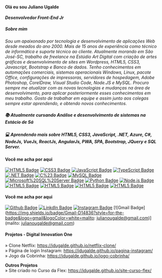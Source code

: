 #### Olá eu sou Juliano Ugalde
<b><i>Desenvolvedor Front-End Jr </i></b><br>
##### Sobre mim
<i>Sou um apaixonado por tecnologia e desenvolvimento de aplicações Web desde meados do ano 2000. Mais de 15 anos de experiência como técnico de informática e suporte técnico ao cliente. Atualmente morando em São José-SC, trabalho de freelance na Estúdio Art Digital com criação de artes gráficas e desenvolvimento de sites em Wordpress, HTML5, CSS3, Javascript, Bootstrap e Banco de dados.
Tenho conhecimentos em automações comerciais, sistemas operacionais Windows, Linux, pacote Office, configurações de impressoras, servidores de hospedagem, Adobe Photoshop, CorelDraw, Visual Studio Code, Node.JS e MySQL.
Procuro sempre me atualizar com as novas tecnologias e mudanças na área de desenvolvimento, para aplicar posteriormente esses conhecimentos em meu trabalho.
Gosto de trabalhar em equipe e assim junto aos colegas sempre estar aprendendo, e obtendo novos conhecimentos.</i>


##### 📚 Atualmente cursando Análise e desenvolvimento de sistemas na Estácio de Sá

##### 💻 Aprendendo mais sobre HTML5, CSS3, JavaScript, .NET, Azure, C#, NodeJs, VueJs, ReactJs, AngularJs, PWA, SPA, Bootstrap, JQuery e SQL Server.

#### Você me acha por aqui
[![HTML5 Badge](https://img.shields.io/badge/HTML5-E34F26?style=for-the-badge&logo=html5&logoColor=white=)](#)
[![CSS3 Badge](https://img.shields.io/badge/CSS3-1572B6?style=for-the-badge&logo=css3&logoColor=white=)](#)
[![JavaScript Badge](https://img.shields.io/badge/JavaScript-323330?style=for-the-badge&logo=javascript&logoColor=F7DF1E=)](#)
[![TypeScript Badge](https://img.shields.io/badge/TypeScript-007ACC?style=for-the-badge&logo=typescript&logoColor=white=)](#)
[![.NET Badge](https://img.shields.io/badge/.NET-512BD4?style=for-the-badge&logo=dotnet&logoColor=white=)](#)
[![C%23 Badge](https://img.shields.io/badge/C%23-239120?style=for-the-badge&logo=c-sharp&logoColor=white=)](#)
[![MySQL Badge](https://img.shields.io/badge/MySQL-00000F?style=for-the-badge&logo=mysql&logoColor=white=)](#)
[![Microsoft%20SQL%20Server Badge](https://img.shields.io/badge/Microsoft%20SQL%20Server-CC2927?style=for-the-badge&logo=microsoft%20sql%20server&logoColor=white=)](#)
[![Python Badge](https://img.shields.io/badge/Python-FFD43B?style=for-the-badge&logo=python&logoColor=darkgreen=)](#)
[![Node.js Badge](https://img.shields.io/badge/Node.js-339933?style=for-the-badge&logo=nodedotjs&logoColor=white=)](#)
[![HTML5 Badge](https://img.shields.io/badge/HTML5-E34F26?style=for-the-badge&logo=html5&logoColor=white=)](#)
[![HTML5 Badge](https://img.shields.io/badge/HTML5-E34F26?style=for-the-badge&logo=html5&logoColor=white=)](#)
[![HTML5 Badge](https://img.shields.io/badge/HTML5-E34F26?style=for-the-badge&logo=html5&logoColor=white=)](#)
[![HTML5 Badge](https://img.shields.io/badge/HTML5-E34F26?style=for-the-badge&logo=html5&logoColor=white=)](#)



#### Você me acha por aqui

[![Github Badge](https://img.shields.io/badge/GitHub-100000?style=for-the-badge&logo=github&logoColor=white=https://github.com/jdugalde)](https://github.com/jdugalde)
[![LinkdIn Badge](https://img.shields.io/badge/LinkedIn-0077B5?style=for-the-badge&logo=linkedin&logoColor=white&Link=https://www.linkedin.com/in/julianodamasco/)](https://www.linkedin.com/in/julianodamasco/)
[![Instagram Badge](https://img.shields.io/badge/Instagram-E4405F?style=for-the-badge&logo=instagram&logoColor=white&Link=https://www.instagram.com/jdugalde/)](https://www.instagram.com/jdugalde/)
[![Gmail Badge](https://img.shields.io/badge/Gmail-D14836?style=for-the-badge&logo=gmail&logoColor=white=malito: julianougalde@gmail.com)](malito: julianougalde@gmail.com)

#### Projetos - Digital Innovation One

» Clone Netflix: https://jdugalde.github.io/netflix-clone/ <br>
» Página de login Instagram: https://jdugalde.github.io/pagina-instagram/ <br>
» Jogo da Cobrinha: https://jdugalde.github.io/jogo-cobrinha/ <br>

<b> Outros Projetos</b><br>
» Site criado no Curso da Flex: https://jdugalde.github.io/site-curso-flex/




<!--
**jdugalde/jdugalde** is a ✨ _special_ ✨ repository because its `README.md` (this file) appears on your GitHub profile.

Here are some ideas to get you started:

- 🔭 I’m currently working on ...
- 🌱 I’m currently learning ...
- 👯 I’m looking to collaborate on ...
- 🤔 I’m looking for help with ...
- 💬 Ask me about ...
- 📫 How to reach me: ...
- 😄 Pronouns: ...
- ⚡ Fun fact: ...
-->
